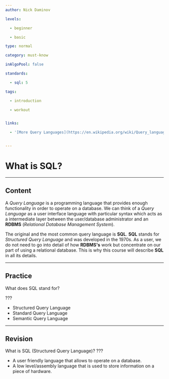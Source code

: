 ```yaml
---
author: Nick Daminov

levels:

  - beginner

  - basic

type: normal

category: must-know

inAlgoPool: false

standards:

  - sql: 5

tags:

  - introduction

  - workout


links:

  - '[More Query Languages](https://en.wikipedia.org/wiki/Query_language){website}'


---
```


# What is SQL?

---
## Content

A *Query Language*  is a programming language that provides enough functionality in order to operate on a database. We can think of a *Query Language* as a user interface language with particular syntax which acts as a intermediate layer between the user/database administrator and an **RDBMS** (*Relational Database Management System*).

The original and the most common query language is **SQL**. **SQL** stands for *Structured Query Language* and was developed in the 1970s. As a user, we do not need to go into detail of how **RDBMS's** work but concentrate on our part of using a relational database. This is why this course will describe **SQL** in all its details.

---
## Practice

What does SQL stand for?

???


* Structured Query Language
* Standard Query Language
* Semantic Query Language

---
## Revision

What is SQL (Structured Query Language)?
???


* A user friendly language that allows to operate on a database.
* A low level/assembly language that is used to store information on a piece of hardware.

